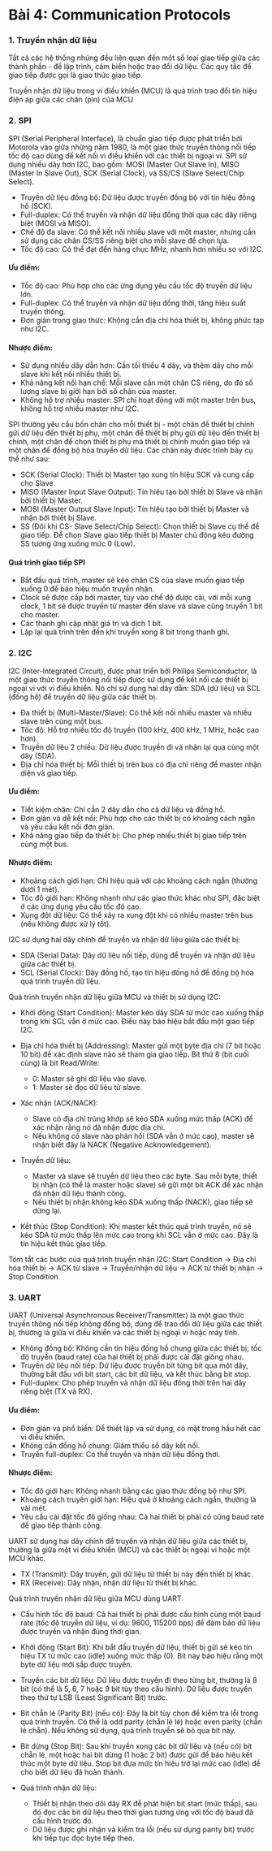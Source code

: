 # Bài 4: Communication Protocols 

### 1. Truyền nhận dữ liệu

Tất cả các hệ thống nhúng đều liên quan đến một số loại giao tiếp giữa các thành phần - để lập trình, cảm biến hoặc trao đổi dữ liệu. Các quy tắc để giao tiếp được gọi là giao thức giao tiếp.

Truyền nhận dữ liệu trong vi điều khiển (MCU) là quá trình trao đổi tín hiệu điện áp giữa các chân (pin) của MCU

### 2. SPI
SPI (Serial Peripheral Interface), là chuẩn giao tiếp được phát triển bởi Motorola vào giữa những năm 1980, là một giao thức truyền thông nối tiếp tốc độ cao dùng để kết nối vi điều khiển với các thiết bị ngoại vi. SPI sử dụng nhiều dây hơn I2C, bao gồm: MOSI (Master Out Slave In), MISO (Master In Slave Out), SCK (Serial Clock), và SS/CS (Slave Select/Chip Select).

- Truyền dữ liệu đồng bộ: Dữ liệu được truyền đồng bộ với tín hiệu đồng hồ (SCK).
- Full-duplex: Có thể truyền và nhận dữ liệu đồng thời qua các dây riêng biệt (MOSI và MISO).
- Chế độ đa slave: Có thể kết nối nhiều slave với một master, nhưng cần sử dụng các chân CS/SS riêng biệt cho mỗi slave để chọn lựa.
- Tốc độ cao: Có thể đạt đến hàng chục MHz, nhanh hơn nhiều so với I2C.

#### Ưu điểm:
- Tốc độ cao: Phù hợp cho các ứng dụng yêu cầu tốc độ truyền dữ liệu lớn.
- Full-duplex: Có thể truyền và nhận dữ liệu đồng thời, tăng hiệu suất truyền thông.
- Đơn giản trong giao thức: Không cần địa chỉ hóa thiết bị, không phức tạp như I2C.

#### Nhược điểm:
- Sử dụng nhiều dây dẫn hơn: Cần tối thiểu 4 dây, và thêm dây cho mỗi slave khi kết nối nhiều thiết bị.
- Khả năng kết nối hạn chế: Mỗi slave cần một chân CS riêng, do đó số lượng slave bị giới hạn bởi số chân của master.
- Không hỗ trợ nhiều master: SPI chỉ hoạt động với một master trên bus, không hỗ trợ nhiều master như I2C.

SPI thường yêu cầu bốn chân cho mỗi thiết bị - một chân để thiết bị chính gửi dữ liệu đến thiết bị phụ, một chân để thiết bị phụ gửi dữ liệu đến thiết bị chính, một chân để chọn thiết bị phụ mà thiết bị chính muốn giao tiếp và một chân để đồng bộ hóa truyền dữ liệu. Các chân này được trình bày cụ thể như sau:

- SCK (Serial Clock): Thiết bị Master tạo xung tín hiệu SCK và cung cấp cho Slave.
- MISO (Master Input Slave Output): Tín hiệu tạo bởi thiết bị Slave và nhận bởi thiết bị Master.
- MOSI (Master Output Slave Input): Tín hiệu tạo bởi thiết bị Master và nhận bởi thiết bị Slave. 
- SS (Đôi khi CS- Slave Select/Chip Select): Chọn thiết bị Slave cụ thể để giao tiếp. Để chọn Slave giao tiếp thiết bị Master chủ động kéo đường SS tương ứng xuống mức 0 (Low). 

#### Quá trình giao tiếp SPI
- Bắt đầu quá trình, master sẽ kéo chân CS của slave muốn giao tiếp xuống 0 để báo hiệu muốn truyền nhận.
- Clock sẽ được cấp bởi master, tùy vào chế độ được cài, với mỗi xung clock,  1 bit sẽ được truyền từ master đến slave và slave cũng truyền 1 bit cho master.
- Các thanh ghi cập nhật giá trị và dịch 1 bit.
- Lặp lại quá trình trên đến khi truyền xong 8 bit trong thanh ghi.

### 2. I2C
I2C (Inter-Integrated Circuit), được phát triển bởi Philips Semiconductor, là một giao thức truyền thông nối tiếp được sử dụng để kết nối các thiết bị ngoại vi với vi điều khiển. Nó chỉ sử dụng hai dây dẫn: SDA (dữ liệu) và SCL (đồng hồ) để truyền dữ liệu giữa các thiết bị.

- Đa thiết bị (Multi-Master/Slave): Có thể kết nối nhiều master và nhiều slave trên cùng một bus.
- Tốc độ: Hỗ trợ nhiều tốc độ truyền (100 kHz, 400 kHz, 1 MHz, hoặc cao hơn).
- Truyền dữ liệu 2 chiều: Dữ liệu được truyền đi và nhận lại qua cùng một dây (SDA).
- Địa chỉ hóa thiết bị: Mỗi thiết bị trên bus có địa chỉ riêng để master nhận diện và giao tiếp.

#### Ưu điểm:
- Tiết kiệm chân: Chỉ cần 2 dây dẫn cho cả dữ liệu và đồng hồ.
- Đơn giản và dễ kết nối: Phù hợp cho các thiết bị có khoảng cách ngắn và yêu cầu kết nối đơn giản.
- Khả năng giao tiếp đa thiết bị: Cho phép nhiều thiết bị giao tiếp trên cùng một bus.

#### Nhược điểm:
- Khoảng cách giới hạn: Chỉ hiệu quả với các khoảng cách ngắn (thường dưới 1 mét).
- Tốc độ giới hạn: Không nhanh như các giao thức khác như SPI, đặc biệt ở các ứng dụng yêu cầu tốc độ cao.
- Xung đột dữ liệu: Có thể xảy ra xung đột khi có nhiều master trên bus (nếu không được xử lý tốt).

I2C sử dụng hai dây chính để truyền và nhận dữ liệu giữa các thiết bị:
- SDA (Serial Data): Dây dữ liệu nối tiếp, dùng để truyền và nhận dữ liệu giữa các thiết bị.
- SCL (Serial Clock): Dây đồng hồ, tạo tín hiệu đồng hồ để đồng bộ hóa quá trình truyền dữ liệu.

Quá trình truyền nhận dữ liệu giữa MCU và thiết bị sử dụng I2C:
- Khởi động (Start Condition): Master kéo dây SDA từ mức cao xuống thấp trong khi SCL vẫn ở mức cao. Điều này báo hiệu bắt đầu một giao tiếp I2C.
- Địa chỉ hóa thiết bị (Addressing): Master gửi một byte địa chỉ (7 bit hoặc 10 bit) để xác định slave nào sẽ tham gia giao tiếp. Bit thứ 8 (bit cuối cùng) là bit Read/Write:
    - 0: Master sẽ ghi dữ liệu vào slave.
    - 1: Master sẽ đọc dữ liệu từ slave.

- Xác nhận (ACK/NACK):
    - Slave có địa chỉ trùng khớp sẽ kéo SDA xuống mức thấp (ACK) để xác nhận rằng nó đã nhận được địa chỉ.
    - Nếu không có slave nào phản hồi (SDA vẫn ở mức cao), master sẽ nhận biết đây là NACK (Negative Acknowledgement).

- Truyền dữ liệu:
    - Master và slave sẽ truyền dữ liệu theo các byte. Sau mỗi byte, thiết bị nhận (có thể là master hoặc slave) sẽ gửi một bit ACK để xác nhận đã nhận dữ liệu thành công.
    - Nếu thiết bị nhận không kéo SDA xuống thấp (NACK), giao tiếp sẽ dừng lại.

- Kết thúc (Stop Condition): Khi master kết thúc quá trình truyền, nó sẽ kéo SDA từ mức thấp lên mức cao trong khi SCL vẫn ở mức cao. Đây là tín hiệu kết thúc giao tiếp.

Tóm tắt các bước của quá trình truyền nhận I2C:
Start Condition -> Địa chỉ hóa thiết bị -> ACK từ slave -> Truyền/nhận dữ liệu -> ACK từ thiết bị nhận -> Stop Condition

### 3. UART

UART (Universal Asynchronous Receiver/Transmitter) là một giao thức truyền thông nối tiếp không đồng bộ, dùng để trao đổi dữ liệu giữa các thiết bị, thường là giữa vi điều khiển và các thiết bị ngoại vi hoặc máy tính.
- Không đồng bộ: Không cần tín hiệu đồng hồ chung giữa các thiết bị; tốc độ truyền (baud rate) của hai thiết bị phải được cài đặt giống nhau.
- Truyền dữ liệu nối tiếp: Dữ liệu được truyền bit từng bit qua một dây, thường bắt đầu với bit start, các bit dữ liệu, và kết thúc bằng bit stop.
- Full-duplex: Cho phép truyền và nhận dữ liệu đồng thời trên hai dây riêng biệt (TX và RX).

 

#### Ưu điểm:
- Đơn giản và phổ biến: Dễ thiết lập và sử dụng, có mặt trong hầu hết các vi điều khiển.
- Không cần đồng hồ chung: Giảm thiểu số dây kết nối.
- Truyền full-duplex: Có thể truyền và nhận dữ liệu đồng thời.

#### Nhược điểm:
- Tốc độ giới hạn: Không nhanh bằng các giao thức đồng bộ như SPI.
- Khoảng cách truyền giới hạn: Hiệu quả ở khoảng cách ngắn, thường là vài mét.
- Yêu cầu cài đặt tốc độ giống nhau: Cả hai thiết bị phải có cùng baud rate để giao tiếp thành công.

UART sử dụng hai dây chính để truyền và nhận dữ liệu giữa các thiết bị, thường là giữa một vi điều khiển (MCU) và các thiết bị ngoại vi hoặc một MCU khác.
- TX (Transmit): Dây truyền, gửi dữ liệu từ thiết bị này đến thiết bị khác.
- RX (Receive): Dây nhận, nhận dữ liệu từ thiết bị khác.

Quá trình truyền nhận dữ liệu giữa MCU dùng UART:
- Cấu hình tốc độ baud: Cả hai thiết bị phải được cấu hình cùng một baud rate (tốc độ truyền dữ liệu, ví dụ: 9600, 115200 bps) để đảm bảo dữ liệu được truyền và nhận đúng thời gian.
- Khởi động (Start Bit): Khi bắt đầu truyền dữ liệu, thiết bị gửi sẽ kéo tín hiệu TX từ mức cao (idle) xuống mức thấp (0). Bit này báo hiệu rằng một byte dữ liệu mới sắp được truyền.
- Truyền các bit dữ liệu: Dữ liệu được truyền đi theo từng bit, thường là 8 bit (có thể là 5, 6, 7 hoặc 9 bit tùy theo cấu hình). Dữ liệu được truyền theo thứ tự LSB (Least Significant Bit) trước.
- Bit chẵn lẻ (Parity Bit) (nếu có): Đây là bit tùy chọn để kiểm tra lỗi trong quá trình truyền. Có thể là odd parity (chẵn lẻ lẻ) hoặc even parity (chẵn lẻ chẵn). Nếu không sử dụng, quá trình truyền sẽ bỏ qua bit này.
- Bit dừng (Stop Bit): Sau khi truyền xong các bit dữ liệu và (nếu có) bit chẵn lẻ, một hoặc hai bit dừng (1 hoặc 2 bit) được gửi để báo hiệu kết thúc một byte dữ liệu. Stop bit đưa mức tín hiệu trở lại mức cao (idle) để cho biết dữ liệu đã hoàn thành.

- Quá trình nhận dữ liệu:
    - Thiết bị nhận theo dõi dây RX để phát hiện bit start (mức thấp), sau đó đọc các bit dữ liệu theo thời gian tương ứng với tốc độ baud đã cấu hình trước đó.
    - Dữ liệu được ghi nhận và kiểm tra lỗi (nếu sử dụng parity bit) trước khi tiếp tục đọc byte tiếp theo.